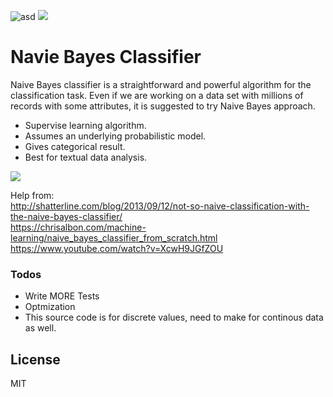 ![asd](	https://img.shields.io/packagist/l/doctrine/orm.svg)   ![](https://img.shields.io/pypi/pyversions/Django.svg)

# Navie Bayes Classifier
Naive Bayes classifier is a straightforward and powerful algorithm for the classification task. Even if we are working on a data set with millions of records with some attributes, it is suggested to try Naive Bayes approach.

- Supervise learning algorithm.
- Assumes an underlying probabilistic model.
- Gives categorical result.
- Best for textual data analysis.


![](https://www.analyticsvidhya.com/wp-content/uploads/2015/09/Bayes_rule-300x172-300x172.png)




Help from:  
http://shatterline.com/blog/2013/09/12/not-so-naive-classification-with-the-naive-bayes-classifier/  
https://chrisalbon.com/machine-learning/naive_bayes_classifier_from_scratch.html  
https://www.youtube.com/watch?v=XcwH9JGfZOU  

### Todos

 - Write MORE Tests
 - Optmization
 - This source code is for discrete values, need to make for continous data as well.

License
----

MIT

